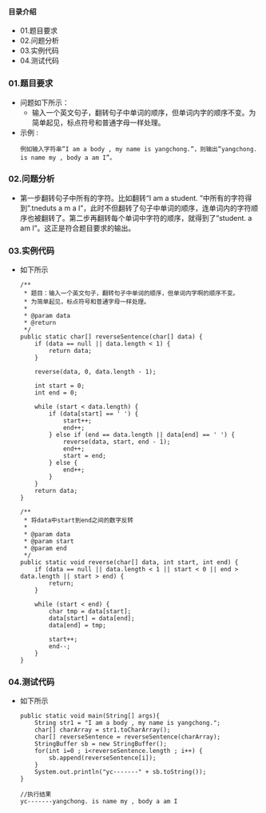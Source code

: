 #### 目录介绍
- 01.题目要求
- 02.问题分析
- 03.实例代码
- 04.测试代码






### 01.题目要求
- 问题如下所示：
    - 输入一个英文句子，翻转句子中单词的顺序，但单词内字的顺序不变。为简单起见，标点符号和普通字母一样处理。
- 示例 :
    ```
    例如输入字符串”I am a body , my name is yangchong.”，则输出”yangchong. is name my , body a am I”。
    ```


### 02.问题分析
- 第一步翻转句子中所有的字符。比如翻转“I am a student. ”中所有的字符得到”.tneduts a m a I”，此时不但翻转了句子中单词的顺序，连单词内的字符顺序也被翻转了。第二步再翻转每个单词中字符的顺序，就得到了”student. a am I”。这正是符合题目要求的输出。



### 03.实例代码
- 如下所示
    ```
    /**
     * 题目：输入一个英文句子，翻转句子中单词的顺序，但单词内字啊的顺序不变。
     * 为简单起见，标点符号和普通字母一样处理。
     *
     * @param data
     * @return
     */
    public static char[] reverseSentence(char[] data) {
        if (data == null || data.length < 1) {
            return data;
        }
    
        reverse(data, 0, data.length - 1);
    
        int start = 0;
        int end = 0;
    
        while (start < data.length) {
            if (data[start] == ' ') {
                start++;
                end++;
            } else if (end == data.length || data[end] == ' ') {
                reverse(data, start, end - 1);
                end++;
                start = end;
            } else {
                end++;
            }
        }
        return data;
    }
    
    /**
     * 将data中start到end之间的数字反转
     *
     * @param data
     * @param start
     * @param end
     */
    public static void reverse(char[] data, int start, int end) {
        if (data == null || data.length < 1 || start < 0 || end > data.length || start > end) {
            return;
        }
    
        while (start < end) {
            char tmp = data[start];
            data[start] = data[end];
            data[end] = tmp;
    
            start++;
            end--;
        }
    }
    ```


### 04.测试代码
- 如下所示
    ```
    public static void main(String[] args){
    	String str1 = "I am a body , my name is yangchong.";
    	char[] charArray = str1.toCharArray();
    	char[] reverseSentence = reverseSentence(charArray);
    	StringBuffer sb = new StringBuffer();
    	for(int i=0 ; i<reverseSentence.length ; i++) {
    		sb.append(reverseSentence[i]);
    	}
    	System.out.println("yc-------" + sb.toString());
    }
    
    //执行结果
    yc-------yangchong. is name my , body a am I
    ```



